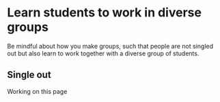 # Learn students to work in diverse groups

Be mindful about how you make groups, such that people are not singled out but also learn to work together with a diverse group of students.

## Single out

Working on this page
